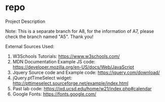 repo
====

Project Description

Note: This is a separate branch for A8, for the information of A7, please check the branch named "A5". Thank you!

External Sources Used:
1. W3Schools Tutorials: https://www.w3schools.com/
2. MDN Documentation Example JS code: https://developer.mozilla.org/en-US/docs/Web/JavaScript
3. Jquery Source code and Example code: https://jquery.com/download/
4. jQuery.ptTimeSelect widget: http://pttimeselect.sourceforge.net/example/index.html
5. Past lab code: https://ixd.ucsd.edu/home/w21/index.php#calendar
6. Google Fonts: https://fonts.google.com/
